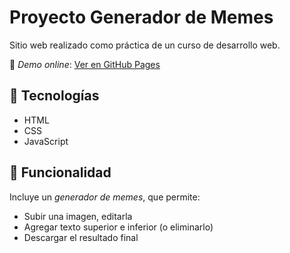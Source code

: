 # Proyecto Generador de Memes 

Sitio web realizado como práctica de un curso de desarrollo web.  

🔗 *Demo online*: [Ver en GitHub Pages](https://meugenia96.github.io/proyecto-editor/)  

## 🚀 Tecnologías  
- HTML  
- CSS  
- JavaScript  

## 🎨 Funcionalidad  
Incluye un *generador de memes*, que permite:  
- Subir una imagen, editarla
- Agregar texto superior e inferior (o eliminarlo)
- Descargar el resultado final  

